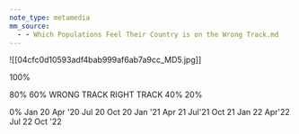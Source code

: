```yaml
---
note_type: metamedia
mm_source:
  - - Which Populations Feel Their Country is on the Wrong Track.md
---
```


![[04cfc0d10593adf4bab999af6ab7a9cc_MD5.jpg]]

100%

80%
60%
WRONG TRACK
RIGHT TRACK
40%
20%

0%
Jan 20 Apr '20 Jul 20 Oct 20 Jan '21 Apr 21 Jul'21 Oct 21 Jan 22 Apr'22 Jul 22 Oct '22

